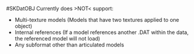 #SKDatOBJ Currently does >NOT< support:
 - Multi-texture models (Models that have two textures applied to one object)
 - Internal references (If a model references another .DAT within the data, the referenced model will not load)
 - Any subformat other than articulated models
